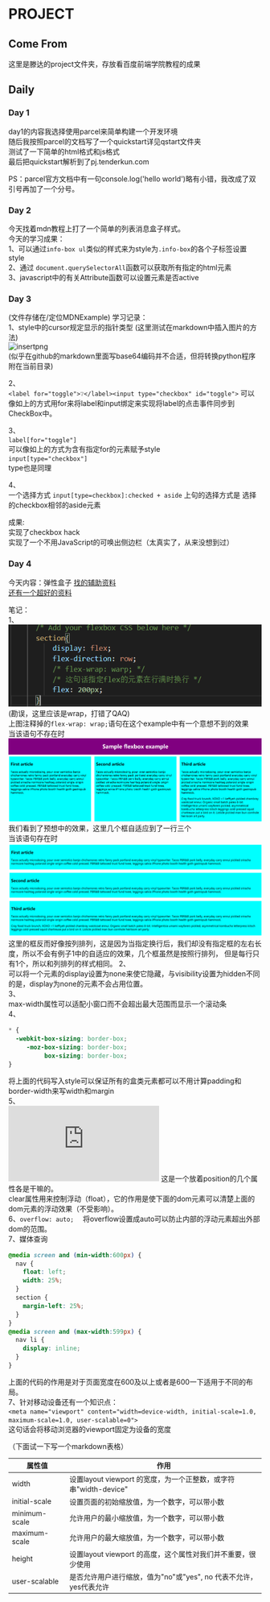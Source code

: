 # PROJECT  
## Come From  
这里是滕达的project文件夹，存放看百度前端学院教程的成果  

## Daily  
### Day 1  
day1的内容我选择使用parcel来简单构建一个开发环境  
随后我按照parcel的文档写了一个quickstart详见qstart文件夹  
测试了一下简单的html格式和js格式  
最后把quickstart解析到了pj.tenderkun.com  

PS：parcel官方文档中有一句console.log('hello world')略有小错，我改成了双引号再加了一个分号。  

### Day 2  
今天找着mdn教程上打了一个简单的列表消息盒子样式。  
今天的学习成果：  
1、可以通过`info-box ul`类似的样式来为style为`.info-box`的各个子标签设置style  
2、通过 `document.querySelectorAll`函数可以获取所有指定的html元素  
3、javascript中的有关Attribute函数可以设置元素是否active  

### Day 3  
(文件存储在/定位MDNExample)
学习记录：  
1、style中的cursor规定显示的指针类型
(这里测试在markdown中插入图片的方法)  
![insertpng](../../img/cursorListFromTengda.png)  
(似乎在github的markdown里面写base64编码并不合适，但将转换python程序附在当前目录)  

2、  
`<label for="toggle">❔</label><input type="checkbox" id="toggle">`
可以像如上的方式用for来将label和input绑定来实现将label的点击事件同步到CheckBox中。  

3、  
`label[for="toggle"] `  
可以像如上的方式为含有指定for的元素赋予style  
`input[type="checkbox"]`  
type也是同理  

4、  
一个选择方式
`input[type=checkbox]:checked + aside`
上句的选择方式是 选择的checkbox相邻的aside元素

成果:  
实现了checkbox hack  
实现了一个不用JavaScript的可唤出侧边栏（太真实了，从来没想到过）  


### Day 4  
今天内容：弹性盒子
[找的辅助资料](https://www.cnblogs.com/cblx/p/8976309.html)  
[还有一个超好的资料](http://zh.learnlayout.com/display.html)  

笔记：  
1、![FlexBoxWrap](../../img/flex-wrapExample.png)  (勘误，这里应该是wrap，打错了QAQ)  
上图注释掉的`flex-wrap: wrap;`语句在这个example中有一个意想不到的效果  
当该语句不存在时  
![wrapType1](../../img/wrapType1.png)  
我们看到了预想中的效果，这里几个框自适应到了一行三个  
当该语句存在时  
![wrapType2](../../img/wrapType2.png)  
这里的框反而好像按列排列，这是因为当指定换行后，我们却没有指定框的左右长度，所以不会有例子1中的自适应的效果，几个框虽然是按照行排列，
但是每行只有1个，所以和列排列的样式相同。
2、  
可以将一个元素的display设置为none来使它隐藏，与visibility设置为hidden不同的是，display为none的元素不会占用位置。  
3、  
max-width属性可以适配小窗口而不会超出最大范围而显示一个滚动条  
4、  
```css
* {
  -webkit-box-sizing: border-box;
     -moz-box-sizing: border-box;
          box-sizing: border-box;
}
```
将上面的代码写入style可以保证所有的盒类元素都可以不用计算padding和border-width来写width和margin  
5、  
![Position](http://zh.learnlayout.com/position.html)
这是一个放着position的几个属性各是干嘛的。  
clear属性用来控制浮动（float），它的作用是使下面的dom元素可以清楚上面的dom元素的浮动效果（不受影响）。  
6、`overflow: auto;  `
将overflow设置成auto可以防止内部的浮动元素超出外部dom的范围。  
7、媒体查询  
```css
@media screen and (min-width:600px) {
  nav {
    float: left;
    width: 25%;
  }
  section {
    margin-left: 25%;
  }
}
@media screen and (max-width:599px) {
  nav li {
    display: inline;
  }
}
```  
上面的代码的作用是对于页面宽度在600及以上或者是600一下适用于不同的布局。  
7、针对移动设备还有一个知识点：  
`<meta name="viewport" content="width=device-width, initial-scale=1.0, maximum-scale=1.0, user-scalable=0">`  
这句话会将移动浏览器的viewport固定为设备的宽度

（下面试一下写一个markdown表格）

|属性值|作用|
|------|--|
|width|设置layout viewport  的宽度，为一个正整数，或字符串"width-device"|
|initial-scale|设置页面的初始缩放值，为一个数字，可以带小数|
|minimum-scale|允许用户的最小缩放值，为一个数字，可以带小数|
|maximum-scale|允许用户的最大缩放值，为一个数字，可以带小数|
|height|设置layout viewport  的高度，这个属性对我们并不重要，很少使用|
|user-scalable|是否允许用户进行缩放，值为"no"或"yes", no 代表不允许，yes代表允许|

